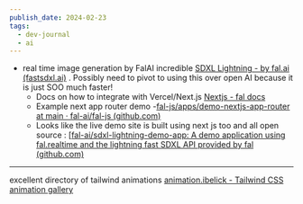 ```yaml
---
publish_date: 2024-02-23
tags:
  - dev-journal
  - ai
---
```

- real time image generation by FalAI incredible [SDXL Lightning - by fal.ai (fastsdxl.ai)](https://fastsdxl.ai/) . Possibly need to pivot to using this over open AI because it is just SOO much faster! 
  - Docs on how to integrate with Vercel/Next.js [Nextjs - fal docs](https://fal.ai/docs/integrations/nextjs)
  - Example next app router demo -[fal-js/apps/demo-nextjs-app-router at main · fal-ai/fal-js (github.com)](https://github.com/fal-ai/fal-js/tree/main/apps/demo-nextjs-app-router)
  - Looks like the live demo site is built using next js too and all open source : [[fal-ai/sdxl-lightning-demo-app: A demo application using fal.realtime and the lightning fast SDXL API provided by fal (github.com)](https://github.com/fal-ai/sdxl-lightning-demo-app)
---

excellent directory of tailwind animations [animation.ibelick - Tailwind CSS animation gallery](https://animation.ibelick.com/)